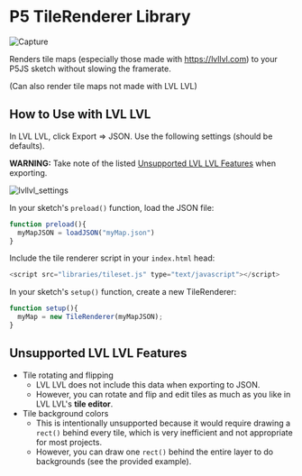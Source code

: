 # P5 TileRenderer Library
![Capture](https://user-images.githubusercontent.com/56776763/180667373-ac130083-f43c-4197-8eac-cb31158053f7.PNG)

Renders tile maps (especially those made with https://lvllvl.com) to your P5JS sketch without slowing the framerate.

(Can also render tile maps not made with LVL LVL)

## How to Use with LVL LVL
In LVL LVL, click Export => JSON. Use the following settings (should be defaults).

**WARNING:** Take note of the listed [Unsupported LVL LVL Features](https://github.com/IkeB108/P5-TileRenderer-Library/new/main?readme=1#unsupported-lvl-lvl-features) when exporting.

![lvllvl_settings](https://user-images.githubusercontent.com/56776763/180666857-cf1057f0-90c7-4c5d-9a8e-3167779d4033.PNG)

In your sketch's `preload()` function, load the JSON file:
```javascript
function preload(){
  myMapJSON = loadJSON("myMap.json")
}
```
Include the tile renderer script in your `index.html` head:
```javascript
<script src="libraries/tileset.js" type="text/javascript"></script>
```
In your sketch's `setup()` function, create a new TileRenderer:
```javascript
function setup(){
  myMap = new TileRenderer(myMapJSON);
}
```

## Unsupported LVL LVL Features
- Tile rotating and flipping
  - LVL LVL does not include this data when exporting to JSON.
  - However, you can rotate and flip and edit tiles as much as you like in LVL LVL's **tile editor**.
- Tile background colors
  - This is intentionally unsupported because it would require drawing a `rect()` behind every tile, which is very inefficient and not appropriate for most projects.
  - However, you can draw one `rect()` behind the entire layer to do backgrounds (see the provided example).
